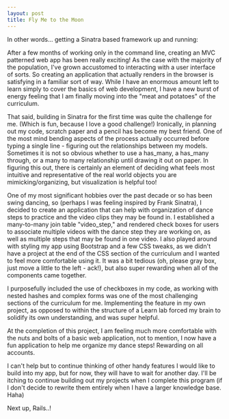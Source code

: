 ```yaml
---
layout: post
title: Fly Me to the Moon
---
```

In other words... getting a Sinatra based framework up and running:

After a few months of working only in the command line, creating an MVC patterned web app has been really exciting!  As the case with the majority of the population, I've grown accustomed to interacting with a user interface of sorts.  So creating an application that actually renders in the browser is satisfying in a familiar sort of way.  While I have an enormous amount left to learn simply to cover the basics of web development, I have a new burst of energy feeling that I am finally moving into the "meat and potatoes" of the curriculum.  

That said, building in Sinatra for the first time was quite the challenge for me.  (Which is fun, because I love a good challenge!)  Ironically, in planning out my code, scratch paper and a pencil has become my best friend.  One of the most mind bending aspects of the process actually occurred before typing a single line - figuring out the relationships between my models.  Sometimes it is not so obvious whether to use a has_many, a has_many through, or a many to many relationship until drawing it out on paper.   In figuring this out, there is certainly an element of deciding what feels most intuitive and representative of the real world objects you are mimicking/organizing, but visualization is helpful too!

One of my most significant hobbies over the past decade or so has been swing dancing, so (perhaps I was feeling inspired by Frank Sinatra), I decided to create an application that can help with organization of dance steps to practice and the video clips they may be found in.  I established a many-to-many join table "video_step," and rendered check boxes for users to associate multiple videos with the dance step they are working on, as well as multiple steps that may be found in one video.  I also played around with styling my app using Bootstrap and a few CSS tweaks, as we didn't have a project at the end of the CSS section of the curriculum and I wanted to feel more comfortable using it.  It was a bit tedious (oh, please gray box, just move a little to the left - ack!), but also super rewarding when all of the components came together.

I purposefully included the use of checkboxes in my code, as working with nested hashes and complex forms was one of the most challenging sections of the curriculum for me.  Implementing the feature in my own project, as opposed to within the structure of a Learn lab forced my brain to solidify its own understanding, and was super helpful. 

At the completion of this project, I am feeling much more comfortable with the nuts and bolts of a basic web application, not to mention, I now have a fun application to help me organize my dance steps!  Rewarding on all accounts.

I can't help but to continue thinking of other handy features I would like to build into my app, but for now, they will have to wait for another day. I'll be itching to continue building out my projects when I complete this program (if I don't decide to rewrite them entirely when I have a larger knowledge base. Haha)

Next up, Rails..!


 

